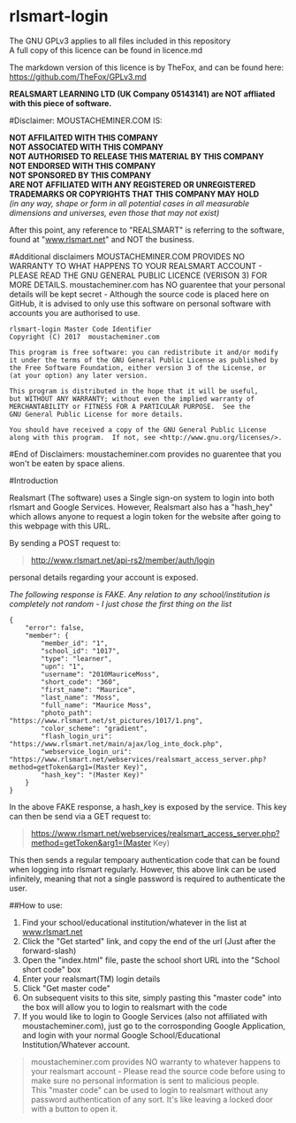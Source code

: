 # rlsmart-login

The GNU GPLv3 applies to all files included in this repository  
A full copy of this licence can be found in licence.md

The markdown version of this licence is by TheFox, and can be found here: https://github.com/TheFox/GPLv3.md

**REALSMART LEARNING LTD (UK Company 05143141) are NOT affliated with this piece of software.**

#Disclaimer:
MOUSTACHEMINER.COM IS:

**NOT AFFILAITED WITH THIS COMPANY**  
**NOT ASSOCIATED WITH THIS COMPANY**  
**NOT AUTHORISED TO RELEASE THIS MATERIAL BY THIS COMPANY**  
**NOT ENDORSED WITH THIS COMPANY**  
**NOT SPONSORED BY THIS COMPANY**  
**ARE NOT AFFILIATED WITH ANY REGISTERED OR UNREGISTERED TRADEMARKS OR COPYRIGHTS THAT THIS COMPANY MAY HOLD**  
*(in any way, shape or form in all potential cases in all measurable dimensions and universes, even those that may not exist)*

After this point, any reference to "REALSMART" is referring to the software, found at "www.rlsmart.net" and NOT the business.

#Additional disclaimers
MOUSTACHEMINER.COM PROVIDES NO WARRANTY TO WHAT HAPPENS TO YOUR REALSMART ACCOUNT - PLEASE READ THE GNU GENERAL PUBLIC LICENCE (VERISON 3) FOR MORE DETAILS.
moustacheminer.com has NO guarentee that your personal details will be kept secret - Although the source code is placed here on GitHub, it is advised to only use this software on personal software with accounts you are authorised to use.

	rlsmart-login Master Code Identifier
	Copyright (C) 2017  moustacheminer.com
	
	This program is free software: you can redistribute it and/or modify
	it under the terms of the GNU General Public License as published by
	the Free Software Foundation, either version 3 of the License, or
	(at your option) any later version.
	
	This program is distributed in the hope that it will be useful,
	but WITHOUT ANY WARRANTY; without even the implied warranty of
	MERCHANTABILITY or FITNESS FOR A PARTICULAR PURPOSE.  See the
	GNU General Public License for more details.
	
	You should have received a copy of the GNU General Public License
	along with this program.  If not, see <http://www.gnu.org/licenses/>.
	
#End of Disclaimers:
moustacheminer.com provides no guarentee that you won't be eaten by space aliens.

#Introduction

Realsmart (The software) uses a Single sign-on system to login into both rlsmart and Google Services. However, Realsmart also has a "hash_hey" which allows anyone to request a login token for the website after going to this webpage with this URL.

By sending a POST request to:

>http://www.rlsmart.net/api-rs2/member/auth/login

personal details regarding your account is exposed.

*The following response is FAKE. Any relation to any school/institution is completely not random - I just chose the first thing on the list*

	{
		"error": false,
		"member": {
			"member_id": "1",
			"school_id": "1017",
			"type": "learner",
			"upn": "1",
			"username": "2010MauriceMoss",
			"short_code": "360",
			"first_name": "Maurice",
			"last_name": "Moss",
			"full_name": "Maurice Moss",
			"photo_path": "https://www.rlsmart.net/st_pictures/1017/1.png",
			"color_scheme": "gradient",
			"flash_login_uri": "https://www.rlsmart.net/main/ajax/log_into_dock.php",
			"webservice_login_uri": "https://www.rlsmart.net/webservices/realsmart_access_server.php?method=getToken&arg1=(Master Key)",
			"hash_key": "(Master Key)"
		}
	}
	
In the above FAKE response, a hash_key is exposed by the service. This key can then be send via a GET request to:

>https://www.rlsmart.net/webservices/realsmart_access_server.php?method=getToken&arg1=(Master Key)

This then sends a regular tempoary authentication code that can be found when logging into rlsmart regularly. However, this above link can be used infinitely, meaning that not a single password is required to authenticate the user.

##How to use:
1. Find your school/educational institution/whatever in the list at www.rlsmart.net
2. Click the "Get started" link, and copy the end of the url (Just after the forward-slash)
3. Open the "index.html" file, paste the school short URL into the "School short code" box
4. Enter your realsmart(TM) login details
5. Click "Get master code"
6. On subsequent visits to this site, simply pasting this "master code" into the box will allow you to login to realsmart with the code
7. If you would like to login to Google Services (also not affiliated with moustacheminer.com), just go to the corrosponding Google Application, and login with your normal Google School/Educational Institution/Whatever account.

> moustacheminer.com provides NO warranty to whatever happens to your realsmart account - Please read the source code before using to make sure no personal information is sent to malicious people.  
> This "master code" can be used to login to realsmart without any password authentication of any sort. It's like leaving a locked door with a button to open it.
